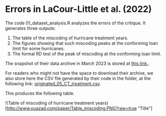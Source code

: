# Errors in LaCour-Little et al. (2022)

The code 01_dataset_analysis.R analyzes the errors of the critique. It generates three outputs:

1. The table of the miscoding of hurricane treatment years.
2. The figures showing that such miscoding peaks at the conforming loan limit for some hurricanes.
3. The formal RD test of the peak of miscoding at the conforming loan limit.

The snapshot of their data archive in March 2023 is stored at [this link.](https://www.ouazad.com/paper/lacour_little_data_archive.zip).

For readers who might not have the space to download their archive, we also store here the CSV file generated by their code in the folder, at the following link: [originated_05_CT_treatment.csv](https://www.dropbox.com/s/pkdlz69pwyige1p/originated_05_CT_treatment.csv?dl=1).

This produces the following table.

!(Table of miscoding of hurricane treatment years)[http://www.ouazad.com/paper/Table_miscoding.PNG?raw=true "Title"]

